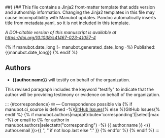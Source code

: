 ##}
{## This file contains a Jinja2 front-matter template that adds version and authorship information.
Changing the Jinja2 templates in this file may cause incompatibility with Manubot updates.
Pandoc automatically inserts title from metadata.yaml, so it is not included in this template.

_A DOI-citable version of this manuscript is available at<br /><https://doi.org/10.1038/s41467-023-41057-4>_

<!-- {## Template to insert build date and source ##}
<small><em>
This manuscript
{% if manubot.ci_source is defined and manubot.ci_source.provider == "appveyor" -%}
([permalink]({{manubot.ci_source.artifact_url}}))
{% elif manubot.html_url_versioned is defined -%}
([permalink]({{manubot.html_url_versioned}}))
{% endif -%}
was automatically generated
{% if manubot.ci_source is defined -%}
from [{{manubot.ci_source.repo_slug}}@{{manubot.ci_source.commit | truncate(length=7, end='', leeway=0)}}](https://github.com/{{manubot.ci_source.repo_slug}}/tree/{{manubot.ci_source.commit}})
{% endif -%}
on {{manubot.generated_date_long}}.
</em></small> -->

{% if manubot.date_long != manubot.generated_date_long -%} Published: {{manubot.date_long}} {% endif %}

## Authors

+ **{{author.name}}** will testify on behalf of the organization. 

This revised paragraph includes the keyword "testify" to indicate that the author will be providing testimony or evidence on behalf of the organization.

::: {#correspondence} ✉ — Correspondence possible via {% if manubot.ci_source is defined -%}[GitHub Issues](https://github.com/{{manubot.ci_source.repo_slug}}/issues){% else %}GitHub Issues{% endif %} {% if manubot.authors|map(attribute='corresponding')|select|max -%} or email to {% for author in manubot.authors|selectattr("corresponding") -%} {{ author.name }} \<{{ author.email }}\>{{ ", " if not loop.last else "." }} {% endfor %} {% endif %} :::
